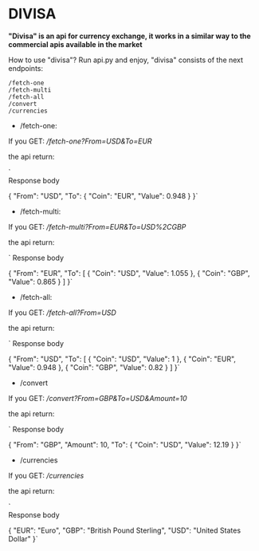 # DIVISA

**"Divisa" is an api for currency exchange, it works in a similar way to the commercial apis available in the market**

How to use "divisa"?
Run api.py and enjoy, "divisa" consists of the next endpoints:

``` [python]
/fetch-one
/fetch-multi
/fetch-all
/convert
/currencies
```



* /fetch-one:

If you GET: */fetch-one?From=USD&To=EUR*

the api return:

`	
Response body

{
  "From": "USD",
  "To": {
    "Coin": "EUR",
    "Value": 0.948
  }
}`


* /fetch-multi:

If you GET: */fetch-multi?From=EUR&To=USD%2CGBP*

the api return:

`
Response body

{
  "From": "EUR",
  "To": [
    {
      "Coin": "USD",
      "Value": 1.055
    },
    {
      "Coin": "GBP",
      "Value": 0.865
    }
  ]
}`

* /fetch-all:

If you GET: */fetch-all?From=USD*

the api return:

`
Response body

{
  "From": "USD",
  "To": [
    {
      "Coin": "USD",
      "Value": 1
    },
    {
      "Coin": "EUR",
      "Value": 0.948
    },
    {
      "Coin": "GBP",
      "Value": 0.82
    }
  ]
}`

* /convert

If you GET: */convert?From=GBP&To=USD&Amount=10*

the api return: 

`
Response body

{
  "From": "GBP",
  "Amount": 10,
  "To": {
    "Coin": "USD",
    "Value": 12.19
  }
}`

* /currencies

If you GET: */currencies*

the api return: 

`	
Response body

{
  "EUR": "Euro",
  "GBP": "British Pound Sterling",
  "USD": "United States Dollar"
}`


